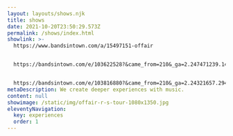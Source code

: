 ```yaml
---
layout: layouts/shows.njk
title: shows
date: 2021-10-20T23:50:29.573Z
permalink: /shows/index.html
showlink: >-
  https://www.bandsintown.com/a/15497151-offair


  https://bandsintown.com/e/103622528?&came_from=210&_ga=2.247471239.1434592318.1657901848-1345926014.1657901848


  https://bandsintown.com/e/103816880?&came_from=210&_ga=2.24321657.294732652.1664841110-1436411429.1664303688
metaDescription: We create deeper experiences with music.
content: null
showimage: /static/img/offair-r-s-tour-1080x1350.jpg
eleventyNavigation:
  key: experiences
  order: 1
---
```


